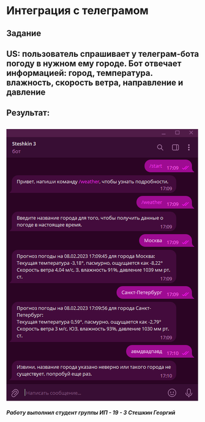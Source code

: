# Интеграция с телеграмом
__Задание__
---
US: пользователь спрашивает у телеграм-бота погоду в нужном ему городе. Бот отвечает информацией: город, температура. влажность, скорость ветра, направление и давление
---
## Результат:

![Результаты***](1.PNG)
---
___Работу выполнил студент группы ИП - 19 - 3 Стешкин Георгий___